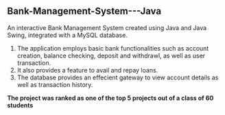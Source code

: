 ## Bank-Management-System---Java
An interactive Bank Management System created using Java and Java Swing, integrated with a MySQL database.

1. The application employs basic bank functionalities such as account creation, balance checking, deposit and withdrawl, as well as user transaction.
2. It also provides a feature to avail and repay loans.
3. The database provides an effecient gateway to view account details as well as transaction history.

**The project was ranked as one of the top 5 projects out of a class of 60 students**
